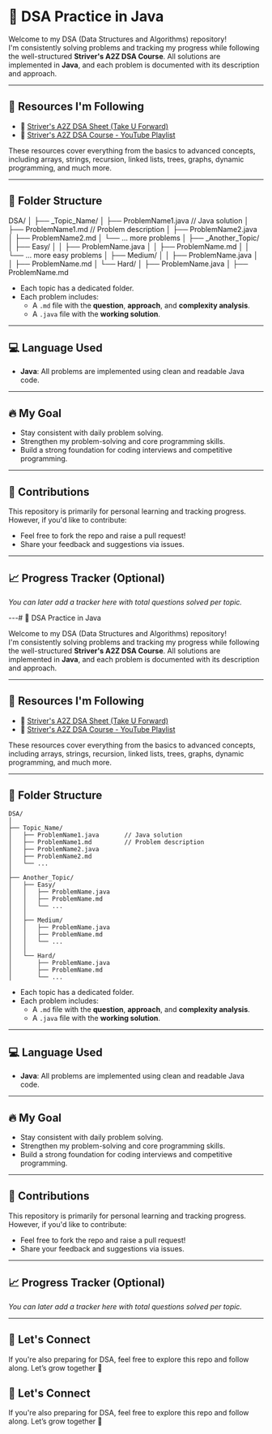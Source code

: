 # 🧠 DSA Practice in Java

Welcome to my DSA (Data Structures and Algorithms) repository!  
I'm consistently solving problems and tracking my progress while following the well-structured **Striver's A2Z DSA Course**. All solutions are implemented in **Java**, and each problem is documented with its description and approach.

---

## 🚀 Resources I'm Following

- 📘 [Striver's A2Z DSA Sheet (Take U Forward)](https://takeuforward.org/strivers-a2z-dsa-course/strivers-a2z-dsa-course-sheet-2)
- 🎥 [Striver's A2Z DSA Course - YouTube Playlist](https://youtube.com/playlist?list=PLgUwDviBIf0oF6QL8m22w1hIDC1vJ_BHz&si=OhgWeIW-YSFbNiTw)

These resources cover everything from the basics to advanced concepts, including arrays, strings, recursion, linked lists, trees, graphs, dynamic programming, and much more.

---

## 📁 Folder Structure

DSA/ │ ├── \_Topic_Name/ │ ├── ProblemName1.java // Java solution │ ├── ProblemName1.md // Problem description │ ├── ProblemName2.java │ ├── ProblemName2.md │ └── ... more problems │ ├── \_Another_Topic/ │ ├── Easy/ │ │ ├── ProblemName.java │ │ ├── ProblemName.md │ │ └── ... more easy problems │ ├── Medium/ │ │ ├── ProblemName.java │ │ ├── ProblemName.md │ └── Hard/ │ ├── ProblemName.java │ ├── ProblemName.md

- Each topic has a dedicated folder.
- Each problem includes:
  - A `.md` file with the **question**, **approach**, and **complexity analysis**.
  - A `.java` file with the **working solution**.

---

## 💻 Language Used

- **Java**: All problems are implemented using clean and readable Java code.

---

## 🔥 My Goal

- Stay consistent with daily problem solving.
- Strengthen my problem-solving and core programming skills.
- Build a strong foundation for coding interviews and competitive programming.

---

## 📌 Contributions

This repository is primarily for personal learning and tracking progress. However, if you'd like to contribute:

- Feel free to fork the repo and raise a pull request!
- Share your feedback and suggestions via issues.

---

## 📈 Progress Tracker (Optional)

_You can later add a tracker here with total questions solved per topic._

---# 🧠 DSA Practice in Java

Welcome to my DSA (Data Structures and Algorithms) repository!  
I'm consistently solving problems and tracking my progress while following the well-structured **Striver's A2Z DSA Course**. All solutions are implemented in **Java**, and each problem is documented with its description and approach.

---

## 🚀 Resources I'm Following

- 📘 [Striver's A2Z DSA Sheet (Take U Forward)](https://takeuforward.org/strivers-a2z-dsa-course/strivers-a2z-dsa-course-sheet-2)
- 🎥 [Striver's A2Z DSA Course - YouTube Playlist](https://youtube.com/playlist?list=PLgUwDviBIf0oF6QL8m22w1hIDC1vJ_BHz&si=OhgWeIW-YSFbNiTw)

These resources cover everything from the basics to advanced concepts, including arrays, strings, recursion, linked lists, trees, graphs, dynamic programming, and much more.

---

## 📁 Folder Structure

```text
DSA/
│
├── Topic_Name/
│   ├── ProblemName1.java       // Java solution
│   ├── ProblemName1.md         // Problem description
│   ├── ProblemName2.java
│   ├── ProblemName2.md
│   └── ...
│
├── Another_Topic/
│   ├── Easy/
│   │   ├── ProblemName.java
│   │   ├── ProblemName.md
│   │   └── ...
│   │
│   ├── Medium/
│   │   ├── ProblemName.java
│   │   ├── ProblemName.md
│   │   └── ...
│   │
│   └── Hard/
│       ├── ProblemName.java
│       ├── ProblemName.md
│       └── ...
```

- Each topic has a dedicated folder.
- Each problem includes:
  - A `.md` file with the **question**, **approach**, and **complexity analysis**.
  - A `.java` file with the **working solution**.

---

## 💻 Language Used

- **Java**: All problems are implemented using clean and readable Java code.

---

## 🔥 My Goal

- Stay consistent with daily problem solving.
- Strengthen my problem-solving and core programming skills.
- Build a strong foundation for coding interviews and competitive programming.

---

## 📌 Contributions

This repository is primarily for personal learning and tracking progress. However, if you'd like to contribute:

- Feel free to fork the repo and raise a pull request!
- Share your feedback and suggestions via issues.

---

## 📈 Progress Tracker (Optional)

_You can later add a tracker here with total questions solved per topic._

---

## 🙌 Let's Connect

If you're also preparing for DSA, feel free to explore this repo and follow along. Let’s grow together 💪

## 🙌 Let's Connect

If you're also preparing for DSA, feel free to explore this repo and follow along. Let’s grow together 💪

